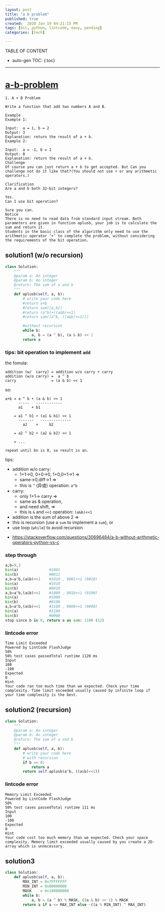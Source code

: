 ```yaml
---
layout: post
title: "a b problem"
published: true
created:  2020 Jan 19 04:21:15 PM
tags: [bit, python, lintcode, easy, pending]
categories: [tech]

---
```


TABLE OF CONTENT

* auto-gen TOC:
{:toc}

- - -

# [a-b-problem](https://www.lintcode.com/problem/a-b-problem/?_from=ladder&&fromId=99)

    1. A + B Problem

    Write a function that add two numbers A and B.

    Example
    Example 1:

    Input:  a = 1, b = 2
    Output: 3	
    Explanation: return the result of a + b.
    Example 2:

    Input:  a = -1, b = 1
    Output: 0	
    Explanation: return the result of a + b.
    Challenge
    Of course you can just return a + b to get accepted. But Can you challenge not do it like that?(You should not use + or any arithmetic operators.)

    Clarification
    Are a and b both 32-bit integers?

    Yes.
    Can I use bit operation?

    Sure you can.
    Notice
    There is no need to read data from standard input stream. Both parameters are given in function aplusb, your job is to calculate the sum and return it.
    Students in the basic class of the algorithm only need to use the arithmetic operator ‘+’ to complete the problem, without considering the requirements of the bit operation.

## solution1 (w/o recursion)

```python
class Solution:
    """
    @param a: An integer
    @param b: An integer
    @return: The sum of a and b
    """
    def aplusb(self, a, b):
        # write your code here
        #return a+b
        #return sum([a,b])
        #return (a^b)+((a&b)<<1)
        #return sum([a^b, ((a&b)<<1)])

        #without recursion
        while b:
            a, b = (a ^ b), (a & b) << 1
        return a
```

### tips: bit operation to implement `add`

the fomula:

    addition (w/  carry) = addition w/o carry + carry
    addition (w/o carry) =  a ^ b
    carry                = (a & b) << 1

so:

    a+b = a ^ b + (a & b) << 1
          -----   ------------
          a1    + b1

        = a1 ^ b1 + (a1 & b1) << 1
          -------   --------------
            a2    +     b2

        = a2 ^ b2 + (a2 & b2) << 1

        = ...

    repeat until bn is 0, so result is an.

tips:

* addition w/o carry: 
    * 1+1->0, 0+0->0, 1+0,0+1->1 => 
    * same->0,diff->1 => 
    * this is `^` (异或) operation: `a^b`
* carry: 
    * only 1+1-> carry => 
    * same as & operation, 
    * and need shift, => 
    * this is `&` and `<<1` operation: `(a&b)<<1`
* addition is the sum of above 2 =>
* this is recursion (use a `sum` to implement a `sum`), or
* use loop (`while`) to avoid recursion

- https://stackoverflow.com/questions/30696484/a-b-without-arithmetic-operators-python-vs-c

### step through

```python
a,b=9,3
bin(a)              #1001
bin(b)              #0011
a,b=a^b,(a&b)<<1    #1010 , 0001<<1 (0010)
bin(a)              #1010
bin(b)              #0010
a,b=a^b,(a&b)<<1    #1000 , 0010<<1 (0100)
bin(a)              #1000
bin(b)              #0100
a,b=a^b,(a&b)<<1    #1100 , 0000<<1 (0000)
bin(a)              #1100
bin(b)              #0000
stop since b is 0, return a as sum: 1100 (12)
```
<!--
TODO: read about 补码
-->

### lintcode error

    Time Limit Exceeded
    Powered by LintCode FlashJudge
    50%
    50% test cases passedTotal runtime 1120 ms
    Input
    100
    -100
    Expected
    0
    Hint
    Your code ran too much time than we expected. Check your time complexity. Time limit exceeded usually caused by infinite loop if your time complexity is the best.

## solution2 (recursion)

```python
class Solution:
    """
    @param a: An integer
    @param b: An integer
    @return: The sum of a and b
    """
    def aplusb(self, a, b):
        # write your code here
        # with recursion
        if b == 0:
            return a
        return self.aplusb(a^b, ((a&b)<<1))
```

### lintcode error

    Memory Limit Exceeded
    Powered by LintCode FlashJudge
    50%
    50% test cases passedTotal runtime 111 ms
    Input
    100
    -100
    Expected
    0
    Hint
    Your code cost too much memory than we expected. Check your space complexity. Memory limit exceeded usually caused by you create a 2D-array which is unnecessary.

## solution3

```python
class Solution:
    def aplusb(self, a, b):
        MAX_INT = 0x7FFFFFFF
        MIN_INT = 0x80000000
        MASK    = 0x100000000
        while b:
            a, b = (a ^ b) % MASK, ((a & b) << 1) % MASK
        return a if a <= MAX_INT else ~((a % MIN_INT) ^ MAX_INT)
```
